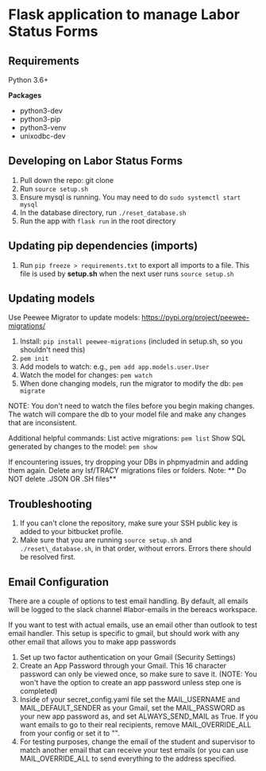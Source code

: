 # Flask application to manage Labor Status Forms

## Requirements
Python 3.6+ 

**Packages**
 * python3-dev
 * python3-pip
 * python3-venv
 * unixodbc-dev

## Developing on Labor Status Forms
1. Pull down the repo: git clone <URL>
2. Run ```source setup.sh```
3. Ensure mysql is running. You may need to do ```sudo systemctl start mysql```
4. In the database directory, run ```./reset_database.sh```
5. Run the app with ```flask run``` in the root directory

## Updating pip dependencies (imports)
1. Run ```pip freeze > requirements.txt``` to export all imports to a file. This file is used by **setup.sh** when the next user runs ```source setup.sh```

## Updating models
Use Peewee Migrator to update models: https://pypi.org/project/peewee-migrations/

1. Install: ```pip install peewee-migrations``` (included in setup.sh, so you shouldn't need this)
2. ```pem init```
3. Add models to watch: e.g., ```pem add app.models.user.User```
4. Watch the model for changes: ```pem watch```
5. When done changing models, run the migrator to modify the db: ```pem migrate```

NOTE: You don't need to watch the files before you begin making changes.
The watch will compare the db to your model file and make any changes that are inconsistent.

Additional helpful commands:
List active migrations: ```pem list```
Show SQL generated by changes to the model: ```pem show```

If encountering issues, try dropping your DBs in phpmyadmin and adding them again. 
Delete any lsf/TRACY migrations files or folders. Note: ** Do NOT delete .JSON OR .SH files**

## Troubleshooting
1. If you can't clone the repository, make sure your SSH public key is added to your bitbucket profile.
2. Make sure that you are running `source setup.sh` and `./reset\_database.sh`, in that order, without errors. Errors there should be resolved first.

## Email Configuration
There are a couple of options to test email handling. By default, all emails will be logged to the slack channel #labor-emails in the bereacs workspace.

If you want to test with actual emails, use an email other than outlook to test email handler. This setup is specific to gmail, but should work with any other email that allows you to make app passwords

1. Set up two factor authentication on your Gmail (Security Settings)
2. Create an App Password through your Gmail. This 16 character password can only be viewed once, so make sure to save it. (NOTE: You won't have the option to create an app password unless step one is completed)
3. Inside of your secret_config.yaml file set the MAIL_USERNAME and MAIL_DEFAULT_SENDER as your Gmail, set the MAIL_PASSWORD as your new app password as, and set ALWAYS_SEND_MAIL as True. If you want emails to go to their real recipients, remove MAIL_OVERRIDE_ALL from your config or set it to "".
4. For testing purposes, change the email of the student and supervisor to match another email that can receive your test emails (or you can use MAIL_OVERRIDE_ALL to send everything to the address specified.
